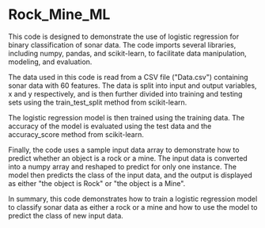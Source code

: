 # Rock_Mine_ML
This code is designed to demonstrate the use of logistic regression for binary classification of sonar data. The code imports several libraries, including numpy, pandas, and scikit-learn, to facilitate data manipulation, modeling, and evaluation.

The data used in this code is read from a CSV file ("Data.csv") containing sonar data with 60 features. The data is split into input and output variables, x and y respectively, and is then further divided into training and testing sets using the train_test_split method from scikit-learn.

The logistic regression model is then trained using the training data. The accuracy of the model is evaluated using the test data and the accuracy_score method from scikit-learn.

Finally, the code uses a sample input data array to demonstrate how to predict whether an object is a rock or a mine. The input data is converted into a numpy array and reshaped to predict for only one instance. The model then predicts the class of the input data, and the output is displayed as either "the object is Rock" or "the object is a Mine".

In summary, this code demonstrates how to train a logistic regression model to classify sonar data as either a rock or a mine and how to use the model to predict the class of new input data.
